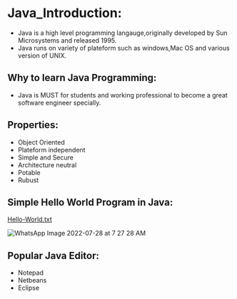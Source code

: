 # Java_Introduction:
* Java is a high level programming langauge,originally developed by Sun Microsystems and released 1995.
* Java runs on variety of plateform such as windows,Mac OS and various version of UNIX.

## Why to learn Java Programming:
* Java is MUST for students and working professional to become a great software engineer specially.

## Properties:

* Object Oriented
* Plateform independent
* Simple and Secure
* Architecture neutral
* Potable
* Rubust

## Simple Hello World Program in Java:

[Hello-World.txt](https://github.com/Mohit7524/Java-Programming/files/9198196/Hello-World.txt)

![WhatsApp Image 2022-07-28 at 7 27 28 AM](https://user-images.githubusercontent.com/99462683/181403791-0d5e101d-f684-4f3d-abf6-0bb4354fc384.jpeg)


## Popular Java Editor:

* Notepad
* Netbeans
* Eclipse
